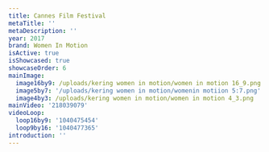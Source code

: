 ```yaml
---
title: Cannes Film Festival
metaTitle: ''
metaDescription: ''
year: 2017
brand: Women In Motion
isActive: true
isShowcased: true
showcaseOrder: 6
mainImage:
  image16by9: /uploads/kering women in motion/women in motion 16_9.png
  image5by7: '/uploads/kering women in motion/womenin motiion 5:7.png'
  image4by3: /uploads/kering women in motion/women in motion 4_3.png
mainVideo: '218039079'
videoLoop:
  loop16by9: '1040475454'
  loop9by16: '1040477365'
introduction: ''
---
```


